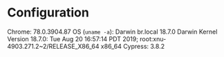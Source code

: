 # Configuration

Chrome: 78.0.3904.87
OS (`uname -a`): Darwin br.local 18.7.0 Darwin Kernel Version 18.7.0: Tue Aug 20 16:57:14 PDT 2019; root:xnu-4903.271.2~2/RELEASE_X86_64 x86_64
Cypress: 3.8.2

